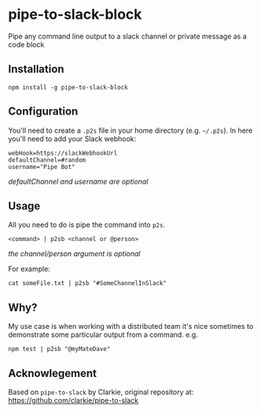 # pipe-to-slack-block

Pipe any command line output to a slack channel or private message as a code block

## Installation

```
npm install -g pipe-to-slack-block
```

## Configuration

You'll need to create a `.p2s` file in your home directory (e.g. `~/.p2s`). In here you'll need to add your Slack webhook:

```
webHook=https://slackWebhookUrl
defaultChannel=#random
username="Pipe Bot"
```
*defaultChannel and username are optional*

## Usage

All you need to do is pipe the command into `p2s`.

```
<command> | p2sb <channel or @person>
```
*the channel/person argument is optional*

For example:

```
cat someFile.txt | p2sb "#SomeChannelInSlack"
```

## Why?

My use case is when working with a distributed team it's nice sometimes to demonstrate some particular output from a command. e.g.

```
npm test | p2sb "@myMateDave"
```

## Acknowlegement

Based on `pipe-to-slack` by Clarkie, original repository at: https://github.com/clarkie/pipe-to-slack